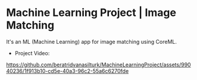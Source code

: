 # Machine Learning Project | Image Matching

It's an ML (Machine Learning) app for image matching using CoreML.


- Project Video:

https://github.com/beratridvanasilturk/MachineLearningProject/assets/99040236/1f913b10-cd5e-40a3-96c2-55a6c6270fde


